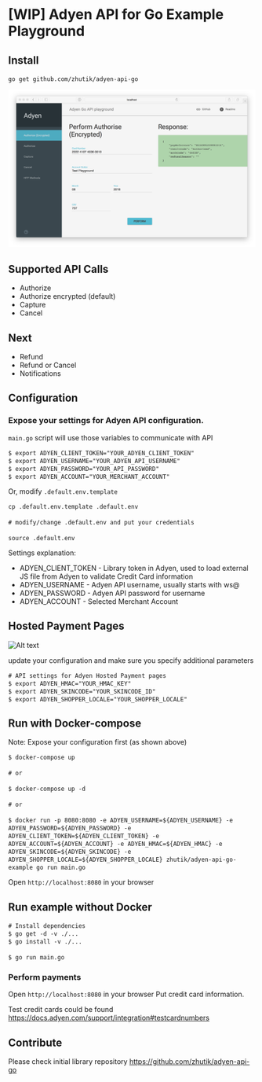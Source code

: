 # [WIP] Adyen API for Go Example Playground

## Install

```
go get github.com/zhutik/adyen-api-go
```

![Alt text](./screenshots/authorize.png "Playground example")

## Supported API Calls
* Authorize
* Authorize encrypted (default)
* Capture
* Cancel

## Next
* Refund
* Refund or Cancel
* Notifications


## Configuration

### Expose your settings for Adyen API configuration.

```main.go``` script will use those variables to communicate with API

```
$ export ADYEN_CLIENT_TOKEN="YOUR_ADYEN_CLIENT_TOKEN"
$ export ADYEN_USERNAME="YOUR_ADYEN_API_USERNAME"
$ export ADYEN_PASSWORD="YOUR_API_PASSWORD"
$ export ADYEN_ACCOUNT="YOUR_MERCHANT_ACCOUNT"
```

Or, modify ```.default.env.template```

```
cp .default.env.template .default.env

# modify/change .default.env and put your credentials

source .default.env
```

Settings explanation:
* ADYEN_CLIENT_TOKEN - Library token in Adyen, used to load external JS file from Adyen to validate Credit Card information
* ADYEN_USERNAME - Adyen API username, usually starts with ws@
* ADYEN_PASSWORD - Adyen API password for username
* ADYEN_ACCOUNT - Selected Merchant Account

## Hosted Payment Pages

![Alt text](./screenshots/hosted_payment_methods.png "Playground example")

update your configuration and make sure you specify additional parameters

```
# API settings for Adyen Hosted Payment pages
$ export ADYEN_HMAC="YOUR_HMAC_KEY"
$ export ADYEN_SKINCODE="YOUR_SKINCODE_ID"
$ export ADYEN_SHOPPER_LOCALE="YOUR_SHOPPER_LOCALE"
```

## Run with Docker-compose

Note: Expose your configuration first (as shown above)

```
$ docker-compose up

# or 

$ docker-compose up -d

# or

$ docker run -p 8080:8080 -e ADYEN_USERNAME=${ADYEN_USERNAME} -e ADYEN_PASSWORD=${ADYEN_PASSWORD} -e ADYEN_CLIENT_TOKEN=${ADYEN_CLIENT_TOKEN} -e ADYEN_ACCOUNT=${ADYEN_ACCOUNT} -e ADYEN_HMAC=${ADYEN_HMAC} -e ADYEN_SKINCODE=${ADYEN_SKINCODE} -e ADYEN_SHOPPER_LOCALE=${ADYEN_SHOPPER_LOCALE} zhutik/adyen-api-go-example go run main.go
```

Open ```http://localhost:8080``` in your browser


## Run example without Docker

```
# Install dependencies
$ go get -d -v ./...
$ go install -v ./...

$ go run main.go
```

### Perform payments

Open ```http://localhost:8080``` in your browser
Put credit card information.

Test credit cards could be found https://docs.adyen.com/support/integration#testcardnumbers

## Contribute

Please check initial library repository https://github.com/zhutik/adyen-api-go
